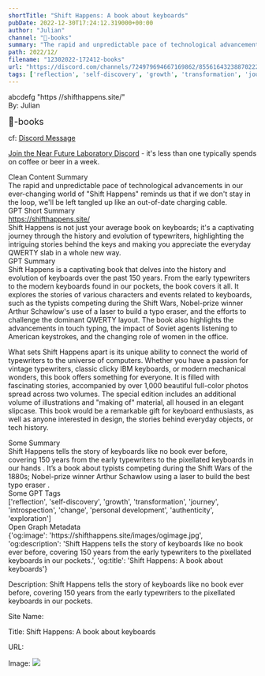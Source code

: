 ```yaml
---
shortTitle: "Shift Happens: A book about keyboards"
pubDate: 2022-12-30T17:24:12.319000+00:00
author: "Julian"
channel: "📖-books"
summary: "The rapid and unpredictable pace of technological advancements in our ever-changing world of 'Shift Happens' reminds us that if we don't stay in the loop, we'll be left tangled up like an out-of-date charging cable."
path: 2022/12/
filename: "12302022-172412-books"
url: "https://discord.com/channels/724979694667169862/855616432388702228/1058435350424473743"
tags: ['reflection', 'self-discovery', 'growth', 'transformation', 'journey', 'introspection', 'change', 'personal development', 'authenticity', 'exploration']
---
```


<div class="bg-gray-300 p-4 rounded-md mb-4">
abcdefg "https //shifthappens.site/"
</div>

<div class="bg-gray-200 p-4 rounded-md mb-4">
By: Julian

<span style="font-family: var(--font-family-akkurat); font-size: 18px">📖-books</span>

cf: <a href="https://discord.com/channels/724979694667169862/855616432388702228/1058435350424473743">Discord Message</a>
</div>

<a href="https://patreon.com/nearfuturelaboratory">Join the Near Future Laboratory Discord</a> - it's less than one typically spends on coffee or beer in a week. 


<div class="metadata-title-header pt-3 pb-3 pl-2">Clean Content Summary</div>
<div class="robot-content-container">
The rapid and unpredictable pace of technological advancements in our ever-changing world of "Shift Happens" reminds us that if we don't stay in the loop, we'll be left tangled up like an out-of-date charging cable.
</div>


<div class="metadata-title-header pt-3 pb-3 pl-2">GPT Short Summary</div>
<div class="robot-content-container">
<a href="https://shifthappens.site/">https://shifthappens.site/</a><br/>
Shift Happens is not just your average book on keyboards; it's a captivating journey through the history and evolution of typewriters, highlighting the intriguing stories behind the keys and making you appreciate the everyday QWERTY slab in a whole new way.
</div>

<div class="metadata-title-header pt-3 pb-3 pl-2">GPT Summary</div>
<div class="robot-content-container">
Shift Happens is a captivating book that delves into the history and evolution of keyboards over the past 150 years. From the early typewriters to the modern keyboards found in our pockets, the book covers it all. It explores the stories of various characters and events related to keyboards, such as the typists competing during the Shift Wars, Nobel-prize winner Arthur Schawlow's use of a laser to build a typo eraser, and the efforts to challenge the dominant QWERTY layout. The book also highlights the advancements in touch typing, the impact of Soviet agents listening to American keystrokes, and the changing role of women in the office.

What sets Shift Happens apart is its unique ability to connect the world of typewriters to the universe of computers. Whether you have a passion for vintage typewriters, classic clicky IBM keyboards, or modern mechanical wonders, this book offers something for everyone. It is filled with fascinating stories, accompanied by over 1,000 beautiful full-color photos spread across two volumes. The special edition includes an additional volume of illustrations and "making of" material, all housed in an elegant slipcase. This book would be a remarkable gift for keyboard enthusiasts, as well as anyone interested in design, the stories behind everyday objects, or tech history.
</div>

<div class="metadata-title-header pt-3 pb-3 pl-2">Some Summary</div>
<div class="bg-violet-300 mb-4 p-4 rounded-bl-md">
Shift Happens tells the story of keyboards like no book ever before, covering 150 years from the early typewriters to the pixellated keyboards in our hands . It’s a book about typists competing during the Shift Wars of the 1880s; Nobel-prize winner Arthur Schawlow using a laser to build the best typo eraser .
</div>

<div class="metadata-title-header pt-3 pb-3 pl-2">Some GPT Tags</div>
<div class="robot-content-container">
['reflection', 'self-discovery', 'growth', 'transformation', 'journey', 'introspection', 'change', 'personal development', 'authenticity', 'exploration']
</div>

<div class="metadata-title-header pt-3 pb-3 pl-2">Open Graph Metadata</div>
<div class="bg-gray-400  mb-4 p-4 rounded-bl-md"> {'og:image': 'https://shifthappens.site/images/ogimage.jpg', 'og:description': 'Shift Happens tells the story of keyboards like no book ever before, covering 150 years from the early typewriters to the pixellated keyboards in our pockets.', 'og:title': 'Shift Happens: A book about keyboards'}
</div>

Description: Shift Happens tells the story of keyboards like no book ever before, covering 150 years from the early typewriters to the pixellated keyboards in our pockets.

Site Name: 

Title: Shift Happens: A book about keyboards

URL: 

Image: <img src="https://shifthappens.site/images/ogimage.jpg" width="" height=""/>

</div>


